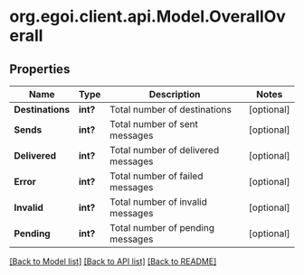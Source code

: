 # org.egoi.client.api.Model.OverallOverall
## Properties

Name | Type | Description | Notes
------------ | ------------- | ------------- | -------------
**Destinations** | **int?** | Total number of destinations | [optional] 
**Sends** | **int?** | Total number of sent messages | [optional] 
**Delivered** | **int?** | Total number of delivered messages | [optional] 
**Error** | **int?** | Total number of failed messages | [optional] 
**Invalid** | **int?** | Total number of invalid messages | [optional] 
**Pending** | **int?** | Total number of pending messages | [optional] 

[[Back to Model list]](../README.md#documentation-for-models) [[Back to API list]](../README.md#documentation-for-api-endpoints) [[Back to README]](../README.md)

